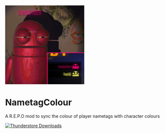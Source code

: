 ![](thunderstore/icon.png)

# NametagColour
A R.E.P.O mod to sync the colour of player nametags with character colours

[![Thunderstore Downloads](https://img.shields.io/thunderstore/dt/bwdotdev/NametagColour?style=for-the-badge)](https://thunderstore.io/c/repo/p/bwdotdev/NametagColour/)
